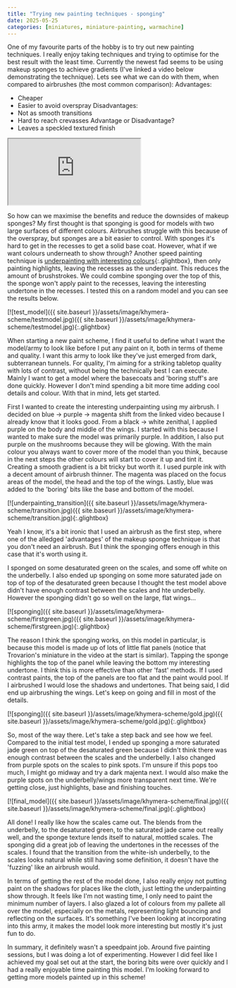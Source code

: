 ```yaml
---
title: "Trying new painting techniques - sponging"
date: 2025-05-25
categories: [miniatures, miniature-painting, warmachine]
---
```

One of my favourite parts of the hobby is to try out new painting techniques. I really enjoy taking techniques and trying to optimise for the best result with the least time. Currently the newest fad seems to be using makeup sponges to achieve gradients (I've linked a video below demonstrating the technique). Lets see what we can do with them, when compared to airbrushes (the most common comparison):
Advantages: 
- Cheaper
- Easier to avoid overspray
Disadvantages:
- Not as smooth transitions
- Hard to reach crevasses 
Advantage or Disadvantage?
- Leaves a speckled textured finish

<div class="plyr__video-embed" id="player">
  <iframe
    src="https://www.youtube.com/embed/R6ogE6Ae4fg?iv_load_policy=3&amp;modestbranding=1&amp;playsinline=1&amp;showinfo=0&amp;rel=0&amp;enablejsapi=1;loading=lazy"
    allowfullscreen
    allowtransparency
    allow="autoplay"
  ></iframe>
</div>

So how can we maximise the benefits and reduce the downsides of makeup sponges? My first thought is that sponging is good for models with two large surfaces of different colours. Airbrushes struggle with this because of the overspray, but sponges are a bit easier to control. With sponges it's hard to get in the recesses to get a solid base coat. However, what if we want colours underneath to show through? Another speed painting technique is [underpainting with interesting colours](https://www.youtube.com/watch?v=xN4dmct5Vuk){:.glightbox}, then only painting highlights, leaving the recesses as the underpaint. This reduces the amount of brushstrokes. We could combine sponging over the top of this, the sponge won't apply paint to the recesses, leaving the interesting undertone in the recesses. I tested this on a random model and you can see the results below.

[![test_model]({{ site.baseurl }}/assets/image/khymera-scheme/testmodel.jpg)({{ site.baseurl }}/assets/image/khymera-scheme/testmodel.jpg){:.glightbox}

When starting a new paint scheme, I find it useful to define what I want the model/army to look like before I put any paint on it, both in terms of theme and quality. I want this army to look like they've just emerged from dark, subterranean tunnels. For quality, I'm aiming for a striking tabletop quality with lots of contrast, without being the technically best I can execute. Mainly I want to get a model where the basecoats and 'boring stuff's are done quickly. However I don't mind spending a bit more time adding cool details and colour. With that in mind, lets get started.

First I wanted to create the interesting underpainting using my airbrush. I decided on blue -> purple -> magenta shift from the linked video because I already know that it looks good. From a black -> white zenithal, I applied purple on the body and middle of the wings. I started with this because I wanted to make sure the model was primarily purple. In addition, I also put purple on the mushrooms because they will be glowing. With the main colour you always want to cover more of the model than you think, because in the next steps the other colours will start to cover it up and tint it. Creating a smooth gradient is a bit tricky but worth it. I used purple ink with a decent amount of airbrush thinner. The magenta was placed on the focus areas of the model, the head and the top of the wings. Lastly, blue was added to the 'boring' bits like the base and bottom of the model.

[![underpainting_transition]({{ site.baseurl }}/assets/image/khymera-scheme/transition.jpg)({{ site.baseurl }}/assets/image/khymera-scheme/transition.jpg){:.glightbox}

Yeah I know, it's a bit ironic that I used an airbrush as the first step, where one of the alledged 'advantages' of the makeup sponge technique is that you don't need an airbrush. But I think the sponging offers enough in this case that it's worth using it.

I sponged on some desaturated green on the scales, and some off white on the underbelly. I also ended up sponging on some more saturated jade on top of top of the desaturated green because I thought the test model above didn't have enough contrast between the scales and hte underbelly. However the sponging didn't go so well on the large, flat wings...

[![sponging]({{ site.baseurl }}/assets/image/khymera-scheme/firstgreen.jpg)({{ site.baseurl }}/assets/image/khymera-scheme/firstgreen.jpg){:.glightbox}

The reason I think the sponging works, on this model in particular, is because this model is made up of lots of little flat panels (notice that Trovarion's miniature in the video at the start is similar). Tapping the sponge highlights the top of the panel while leaving the bottom my interesting undertone. I think this is more effective than other 'fast' methods. If I used contrast paints, the top of the panels are too flat and the paint would pool. If I airbrushed I would lose the shadows and undertones. That being said, I did end up airbrushing the wings. Let's keep on going and fill in most of the details.

[![sponging]({{ site.baseurl }}/assets/image/khymera-scheme/gold.jpg)({{ site.baseurl }}/assets/image/khymera-scheme/gold.jpg){:.glightbox}

So, most of the way there. Let's take a step back and see how we feel. Compared to the initial test model, I ended up sponging a more saturated jade green on top of the desaturated green because I didn't think there was enough contrast between the scales and the underbelly. I also changed from purple spots on the scales to pink spots. I'm unsure if this pops too much, I might go midway and try a dark majenta next. I would also make the purple spots on the underbelly/wings more transparent next time. We're getting close, just highlights, base and finishing touches.

[![final_model]({{ site.baseurl }}/assets/image/khymera-scheme/final.jpg)({{ site.baseurl }}/assets/image/khymera-scheme/final.jpg){:.glightbox}

All done! I really like how the scales came out. The blends from the underbelly, to the desaturated green, to the saturated jade came out really well, and the sponge texture lends itself to natural, mottled scales. The sponging did a great job of leaving the undertones in the recesses of the scales. I found that the transition from the white-ish underbelly, to the scales looks natural while still having some definition, it doesn't have the 'fuzzing' like an airbrush would.

In terms of getting the rest of the model done, I also really enjoy not putting paint on the shadows for places like the cloth, just letting the underpainting show through. It feels like I'm not wasting time, I only need to paint the minimum number of layers. I also glazed a lot of colours from my pallete all over the model, especially on the metals, representing light bouncing and reflecting on the surfaces. It's something I've been looking at incorporating into this army, it makes the model look more interesting but mostly it's just fun to do.

In summary, it definitely wasn't a speedpaint job. Around five painting sessions, but I was doing a lot of experimenting. However I did feel like I achieved my goal set out at the start, the boring bits were over quickly and I had a really enjoyable time painting this model. I'm looking forward to getting more models painted up in this scheme!
